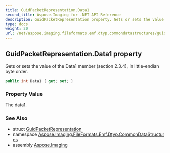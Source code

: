 ```yaml
---
title: GuidPacketRepresentation.Data1
second_title: Aspose.Imaging for .NET API Reference
description: GuidPacketRepresentation property. Gets or sets the value of the Data1 member section 2.3.4 in littleendian byte order
type: docs
weight: 20
url: /net/aspose.imaging.fileformats.emf.dtyp.commondatastructures/guidpacketrepresentation/data1/
---
```

## GuidPacketRepresentation.Data1 property

Gets or sets the value of the Data1 member (section 2.3.4), in little-endian byte order.

```csharp
public int Data1 { get; set; }
```

### Property Value

The data1.

### See Also

* struct [GuidPacketRepresentation](../)
* namespace [Aspose.Imaging.FileFormats.Emf.Dtyp.CommonDataStructures](../../guidpacketrepresentation/)
* assembly [Aspose.Imaging](../../../)


